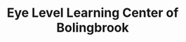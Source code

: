 ---
title: "Eye Level Learning Center of Bolingbrook"
url: /bolingbrook/eye-level-learning-center-of-bolingbrook/
shop: optician
---